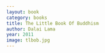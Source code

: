 ```yaml
---
layout: book
category: books
title: The Little Book Of Buddhism
author: Dalai Lama
year: 2011
image: tlbob.jpg
---
```

